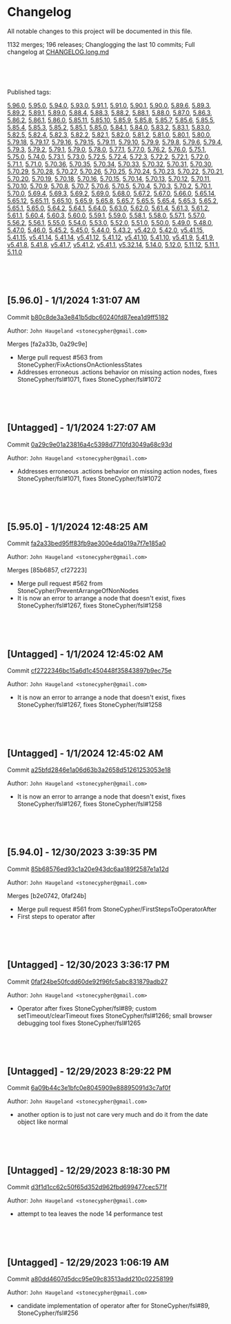 # Changelog

All notable changes to this project will be documented in this file.

1132 merges; 196 releases; Changlogging the last 10 commits; Full changelog at [CHANGELOG.long.md](CHANGELOG.long.md)



&nbsp;

&nbsp;

Published tags:

<a href="#5__96__0">5.96.0</a>, <a href="#5__95__0">5.95.0</a>, <a href="#5__94__0">5.94.0</a>, <a href="#5__93__0">5.93.0</a>, <a href="#5__91__1">5.91.1</a>, <a href="#5__91__0">5.91.0</a>, <a href="#5__90__1">5.90.1</a>, <a href="#5__90__0">5.90.0</a>, <a href="#5__89__6">5.89.6</a>, <a href="#5__89__3">5.89.3</a>, <a href="#5__89__2">5.89.2</a>, <a href="#5__89__1">5.89.1</a>, <a href="#5__89__0">5.89.0</a>, <a href="#5__88__4">5.88.4</a>, <a href="#5__88__3">5.88.3</a>, <a href="#5__88__2">5.88.2</a>, <a href="#5__88__1">5.88.1</a>, <a href="#5__88__0">5.88.0</a>, <a href="#5__87__0">5.87.0</a>, <a href="#5__86__3">5.86.3</a>, <a href="#5__86__2">5.86.2</a>, <a href="#5__86__1">5.86.1</a>, <a href="#5__86__0">5.86.0</a>, <a href="#5__85__11">5.85.11</a>, <a href="#5__85__10">5.85.10</a>, <a href="#5__85__9">5.85.9</a>, <a href="#5__85__8">5.85.8</a>, <a href="#5__85__7">5.85.7</a>, <a href="#5__85__6">5.85.6</a>, <a href="#5__85__5">5.85.5</a>, <a href="#5__85__4">5.85.4</a>, <a href="#5__85__3">5.85.3</a>, <a href="#5__85__2">5.85.2</a>, <a href="#5__85__1">5.85.1</a>, <a href="#5__85__0">5.85.0</a>, <a href="#5__84__1">5.84.1</a>, <a href="#5__84__0">5.84.0</a>, <a href="#5__83__2">5.83.2</a>, <a href="#5__83__1">5.83.1</a>, <a href="#5__83__0">5.83.0</a>, <a href="#5__82__5">5.82.5</a>, <a href="#5__82__4">5.82.4</a>, <a href="#5__82__3">5.82.3</a>, <a href="#5__82__2">5.82.2</a>, <a href="#5__82__1">5.82.1</a>, <a href="#5__82__0">5.82.0</a>, <a href="#5__81__2">5.81.2</a>, <a href="#5__81__0">5.81.0</a>, <a href="#5__80__1">5.80.1</a>, <a href="#5__80__0">5.80.0</a>, <a href="#5__79__18">5.79.18</a>, <a href="#5__79__17">5.79.17</a>, <a href="#5__79__16">5.79.16</a>, <a href="#5__79__15">5.79.15</a>, <a href="#5__79__11">5.79.11</a>, <a href="#5__79__10">5.79.10</a>, <a href="#5__79__9">5.79.9</a>, <a href="#5__79__8">5.79.8</a>, <a href="#5__79__6">5.79.6</a>, <a href="#5__79__4">5.79.4</a>, <a href="#5__79__3">5.79.3</a>, <a href="#5__79__2">5.79.2</a>, <a href="#5__79__1">5.79.1</a>, <a href="#5__79__0">5.79.0</a>, <a href="#5__78__0">5.78.0</a>, <a href="#5__77__1">5.77.1</a>, <a href="#5__77__0">5.77.0</a>, <a href="#5__76__2">5.76.2</a>, <a href="#5__76__0">5.76.0</a>, <a href="#5__75__1">5.75.1</a>, <a href="#5__75__0">5.75.0</a>, <a href="#5__74__0">5.74.0</a>, <a href="#5__73__1">5.73.1</a>, <a href="#5__73__0">5.73.0</a>, <a href="#5__72__5">5.72.5</a>, <a href="#5__72__4">5.72.4</a>, <a href="#5__72__3">5.72.3</a>, <a href="#5__72__2">5.72.2</a>, <a href="#5__72__1">5.72.1</a>, <a href="#5__72__0">5.72.0</a>, <a href="#5__71__1">5.71.1</a>, <a href="#5__71__0">5.71.0</a>, <a href="#5__70__36">5.70.36</a>, <a href="#5__70__35">5.70.35</a>, <a href="#5__70__34">5.70.34</a>, <a href="#5__70__33">5.70.33</a>, <a href="#5__70__32">5.70.32</a>, <a href="#5__70__31">5.70.31</a>, <a href="#5__70__30">5.70.30</a>, <a href="#5__70__29">5.70.29</a>, <a href="#5__70__28">5.70.28</a>, <a href="#5__70__27">5.70.27</a>, <a href="#5__70__26">5.70.26</a>, <a href="#5__70__25">5.70.25</a>, <a href="#5__70__24">5.70.24</a>, <a href="#5__70__23">5.70.23</a>, <a href="#5__70__22">5.70.22</a>, <a href="#5__70__21">5.70.21</a>, <a href="#5__70__20">5.70.20</a>, <a href="#5__70__19">5.70.19</a>, <a href="#5__70__18">5.70.18</a>, <a href="#5__70__16">5.70.16</a>, <a href="#5__70__15">5.70.15</a>, <a href="#5__70__14">5.70.14</a>, <a href="#5__70__13">5.70.13</a>, <a href="#5__70__12">5.70.12</a>, <a href="#5__70__11">5.70.11</a>, <a href="#5__70__10">5.70.10</a>, <a href="#5__70__9">5.70.9</a>, <a href="#5__70__8">5.70.8</a>, <a href="#5__70__7">5.70.7</a>, <a href="#5__70__6">5.70.6</a>, <a href="#5__70__5">5.70.5</a>, <a href="#5__70__4">5.70.4</a>, <a href="#5__70__3">5.70.3</a>, <a href="#5__70__2">5.70.2</a>, <a href="#5__70__1">5.70.1</a>, <a href="#5__70__0">5.70.0</a>, <a href="#5__69__4">5.69.4</a>, <a href="#5__69__3">5.69.3</a>, <a href="#5__69__2">5.69.2</a>, <a href="#5__69__0">5.69.0</a>, <a href="#5__68__0">5.68.0</a>, <a href="#5__67__2">5.67.2</a>, <a href="#5__67__0">5.67.0</a>, <a href="#5__66__0">5.66.0</a>, <a href="#5__65__14">5.65.14</a>, <a href="#5__65__12">5.65.12</a>, <a href="#5__65__11">5.65.11</a>, <a href="#5__65__10">5.65.10</a>, <a href="#5__65__9">5.65.9</a>, <a href="#5__65__8">5.65.8</a>, <a href="#5__65__7">5.65.7</a>, <a href="#5__65__5">5.65.5</a>, <a href="#5__65__4">5.65.4</a>, <a href="#5__65__3">5.65.3</a>, <a href="#5__65__2">5.65.2</a>, <a href="#5__65__1">5.65.1</a>, <a href="#5__65__0">5.65.0</a>, <a href="#5__64__2">5.64.2</a>, <a href="#5__64__1">5.64.1</a>, <a href="#5__64__0">5.64.0</a>, <a href="#5__63__0">5.63.0</a>, <a href="#5__62__0">5.62.0</a>, <a href="#5__61__4">5.61.4</a>, <a href="#5__61__3">5.61.3</a>, <a href="#5__61__2">5.61.2</a>, <a href="#5__61__1">5.61.1</a>, <a href="#5__60__4">5.60.4</a>, <a href="#5__60__3">5.60.3</a>, <a href="#5__60__0">5.60.0</a>, <a href="#5__59__1">5.59.1</a>, <a href="#5__59__0">5.59.0</a>, <a href="#5__58__1">5.58.1</a>, <a href="#5__58__0">5.58.0</a>, <a href="#5__57__1">5.57.1</a>, <a href="#5__57__0">5.57.0</a>, <a href="#5__56__2">5.56.2</a>, <a href="#5__56__1">5.56.1</a>, <a href="#5__55__0">5.55.0</a>, <a href="#5__54__0">5.54.0</a>, <a href="#5__53__0">5.53.0</a>, <a href="#5__52__0">5.52.0</a>, <a href="#5__51__0">5.51.0</a>, <a href="#5__50__0">5.50.0</a>, <a href="#5__49__0">5.49.0</a>, <a href="#5__48__0">5.48.0</a>, <a href="#5__47__0">5.47.0</a>, <a href="#5__46__0">5.46.0</a>, <a href="#5__45__2">5.45.2</a>, <a href="#5__45__0">5.45.0</a>, <a href="#5__44__0">5.44.0</a>, <a href="#5__43__2">5.43.2</a>, <a href="#v5__42__0">v5.42.0</a>, <a href="#5__42__0">5.42.0</a>, <a href="#v5__41__15">v5.41.15</a>, <a href="#5__41__15">5.41.15</a>, <a href="#v5__41__14">v5.41.14</a>, <a href="#5__41__14">5.41.14</a>, <a href="#v5__41__12">v5.41.12</a>, <a href="#5__41__12">5.41.12</a>, <a href="#v5__41__10">v5.41.10</a>, <a href="#5__41__10">5.41.10</a>, <a href="#v5__41__9">v5.41.9</a>, <a href="#5__41__9">5.41.9</a>, <a href="#v5__41__8">v5.41.8</a>, <a href="#5__41__8">5.41.8</a>, <a href="#v5__41__7">v5.41.7</a>, <a href="#v5__41__2">v5.41.2</a>, <a href="#v5__41__1">v5.41.1</a>, <a href="#v5__32__14">v5.32.14</a>, <a href="#5__14__0">5.14.0</a>, <a href="#5__12__0">5.12.0</a>, <a href="#5__11__12">5.11.12</a>, <a href="#5__11__1">5.11.1</a>, <a href="#5__11__0">5.11.0</a>





&nbsp;

&nbsp;

<a name="5__96__0" />

## [5.96.0] - 1/1/2024 1:31:07 AM

Commit [b80c8de3a3e841b5dbc60240fd87eea1d9ff5182](https://github.com/StoneCypher/jssm/commit/b80c8de3a3e841b5dbc60240fd87eea1d9ff5182)

Author: `John Haugeland <stonecypher@gmail.com>`

Merges [fa2a33b, 0a29c9e]

  * Merge pull request #563 from StoneCypher/FixActionsOnActionlessStates
  * Addresses erroneous .actions behavior on missing action nodes, fixes StoneCypher/fsl#1071, fixes StoneCypher/fsl#1072




&nbsp;

&nbsp;

## [Untagged] - 1/1/2024 1:27:07 AM

Commit [0a29c9e01a23816a4c5398d7710fd3049a68c93d](https://github.com/StoneCypher/jssm/commit/0a29c9e01a23816a4c5398d7710fd3049a68c93d)

Author: `John Haugeland <stonecypher@gmail.com>`

  * Addresses erroneous .actions behavior on missing action nodes, fixes StoneCypher/fsl#1071, fixes StoneCypher/fsl#1072




&nbsp;

&nbsp;

<a name="5__95__0" />

## [5.95.0] - 1/1/2024 12:48:25 AM

Commit [fa2a33bed95ff83fb9ae300e4da019a7f7e185a0](https://github.com/StoneCypher/jssm/commit/fa2a33bed95ff83fb9ae300e4da019a7f7e185a0)

Author: `John Haugeland <stonecypher@gmail.com>`

Merges [85b6857, cf27223]

  * Merge pull request #562 from StoneCypher/PreventArrangeOfNonNodes
  * It is now an error to arrange a node that doesn't exist, fixes StoneCypher/fsl#1267, fixes StoneCypher/fsl#1258




&nbsp;

&nbsp;

## [Untagged] - 1/1/2024 12:45:02 AM

Commit [cf2722346bc15a6d1c450448f35843897b9ec75e](https://github.com/StoneCypher/jssm/commit/cf2722346bc15a6d1c450448f35843897b9ec75e)

Author: `John Haugeland <stonecypher@gmail.com>`

  * It is now an error to arrange a node that doesn't exist, fixes StoneCypher/fsl#1267, fixes StoneCypher/fsl#1258




&nbsp;

&nbsp;

## [Untagged] - 1/1/2024 12:45:02 AM

Commit [a25bfd2846e1a06d63b3a2658d51261253053e18](https://github.com/StoneCypher/jssm/commit/a25bfd2846e1a06d63b3a2658d51261253053e18)

Author: `John Haugeland <stonecypher@gmail.com>`

  * It is now an error to arrange a node that doesn't exist, fixes StoneCypher/fsl#1267, fixes StoneCypher/fsl#1258




&nbsp;

&nbsp;

<a name="5__94__0" />

## [5.94.0] - 12/30/2023 3:39:35 PM

Commit [85b68576ed93c1a20e943dc6aa189f2587e1a12d](https://github.com/StoneCypher/jssm/commit/85b68576ed93c1a20e943dc6aa189f2587e1a12d)

Author: `John Haugeland <stonecypher@gmail.com>`

Merges [b2e0742, 0faf24b]

  * Merge pull request #561 from StoneCypher/FirstStepsToOperatorAfter
  * First steps to operator after




&nbsp;

&nbsp;

## [Untagged] - 12/30/2023 3:36:17 PM

Commit [0faf24be50fcdd60de92f96fc5abc831879adb27](https://github.com/StoneCypher/jssm/commit/0faf24be50fcdd60de92f96fc5abc831879adb27)

Author: `John Haugeland <stonecypher@gmail.com>`

  * Operator after fixes StoneCypher/fsl#89; custom setTimeout/clearTimeout fixes StoneCypher/fsl#1266; small browser debugging tool fixes StoneCypher/fsl#1265




&nbsp;

&nbsp;

## [Untagged] - 12/29/2023 8:29:22 PM

Commit [6a09b44c3e1bfc0e8045909e88895091d3c7af0f](https://github.com/StoneCypher/jssm/commit/6a09b44c3e1bfc0e8045909e88895091d3c7af0f)

Author: `John Haugeland <stonecypher@gmail.com>`

  * another option is to just not care very much and do it from the date object like normal




&nbsp;

&nbsp;

## [Untagged] - 12/29/2023 8:18:30 PM

Commit [d3f1d1cc62c50f65d352d962fbd699477cec571f](https://github.com/StoneCypher/jssm/commit/d3f1d1cc62c50f65d352d962fbd699477cec571f)

Author: `John Haugeland <stonecypher@gmail.com>`

  * attempt to tea leaves the node 14 performance test




&nbsp;

&nbsp;

## [Untagged] - 12/29/2023 1:06:19 AM

Commit [a80dd4607d5dcc95e09c83513add210c02258199](https://github.com/StoneCypher/jssm/commit/a80dd4607d5dcc95e09c83513add210c02258199)

Author: `John Haugeland <stonecypher@gmail.com>`

  * candidate implementation of operator after for StoneCypher/fsl#89, StoneCypher/fsl#256